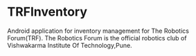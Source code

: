 # TRFInventory
Android application for inventory management for The Robotics Forum(TRF).
The Robotics Forum is the official robotics club of Vishwakarma Institute Of Technology,Pune.

